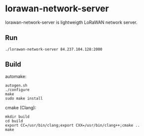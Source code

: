 # lorawan-network-server

lorawan-network-server is lightweigth LoRaWAN network server.

## Run

```
./lorawan-network-server 84.237.104.128:2000
```


## Build

automake:

```
autogen.sh
./configure
make
sudo make install
```

cmake (Clang):

```
mkdir build
cd build
export CC=/usr/bin/clang;export CXX=/usr/bin/clang++;cmake ..
make
```
